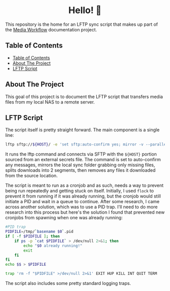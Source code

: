 <h1 align="center">
  Hello! 👋
</h1>

This repository is the home for an LFTP sync script that makes up part of the [Media Workflow](https://github.com/chase-slept/media-workflow) documentation project.

## Table of Contents
- [Table of Contents](#table-of-contents)
- [About The Project](#about-the-project)
- [LFTP Script](#lftp-script)

## About The Project

This goal of this project is to document the LFTP script that transfers media files from my local NAS to a remote server.  

## LFTP Script

The script itself is pretty straight forward. The main component is a single line:

```bash
lftp sftp://${HOST}/ -e 'set sftp:auto-confirm yes; mirror -v --parallel=1 --use-pget-n=2 --continue --only-missing --Remove-source-files   /mnt/data/sync/  /home/slept/media/; quit'
```

It runs the lftp command and connects via SFTP with the  `${HOST}` portion sourced from an external secrets file. The command is set to auto-confirm any messages, mirrors the local sync folder grabbing only missing files, splits downloads into 2 segments, then removes any files it downloaded from the source location.

The script is meant to run as a cronjob and as such, needs a way to prevent being run repeatedly and getting stuck on itself. Initially, I used `flock` to prevent it from running if it was already running, but the cronjob would still initiate a PID and wait in a queue to continue. After some research, I came across another solution, which was to use a PID trap. I'll need to do more research into this process but here's the solution I found that prevented new cronjobs from spawning when one was already running:

```bash
#PID trap
PIDFILE=/tmp/`basename $0`.pid
if [ -f $PIDFILE ]; then
    if ps -p `cat $PIDFILE` > /dev/null 2>&1; then
        echo "$0 already running!"
        exit
    fi
fi
echo $$ > $PIDFILE

trap 'rm -f "$PIDFILE" >/dev/null 2>&1' EXIT HUP KILL INT QUIT TERM
```

The script also includes some pretty standard logging traps.
